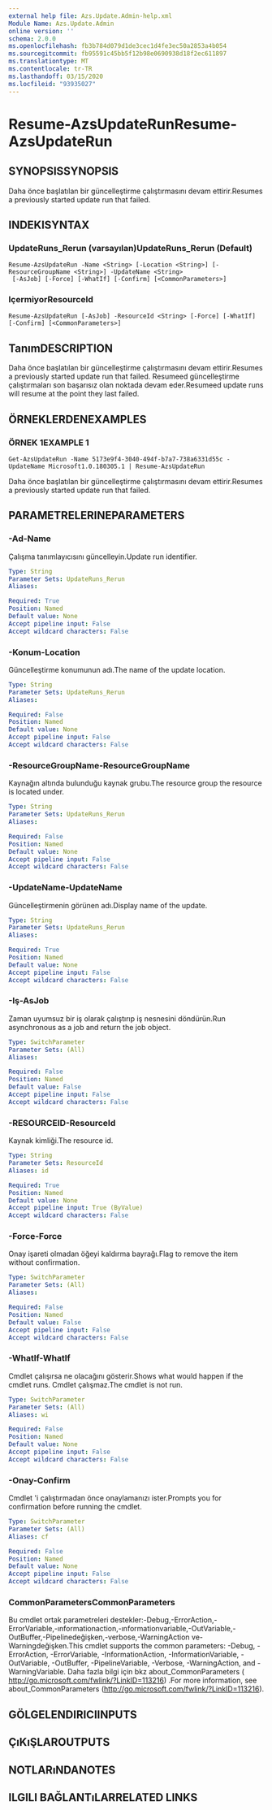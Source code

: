 ```yaml
---
external help file: Azs.Update.Admin-help.xml
Module Name: Azs.Update.Admin
online version: ''
schema: 2.0.0
ms.openlocfilehash: fb3b784d079d1de3cec1d4fe3ec50a2853a4b054
ms.sourcegitcommit: fb95591c45bb5f12b98e0690938d18f2ec611897
ms.translationtype: MT
ms.contentlocale: tr-TR
ms.lasthandoff: 03/15/2020
ms.locfileid: "93935027"
---
```

# <span data-ttu-id="120a1-101">Resume-AzsUpdateRun</span><span class="sxs-lookup"><span data-stu-id="120a1-101">Resume-AzsUpdateRun</span></span>

## <span data-ttu-id="120a1-102">SYNOPSIS</span><span class="sxs-lookup"><span data-stu-id="120a1-102">SYNOPSIS</span></span>
<span data-ttu-id="120a1-103">Daha önce başlatılan bir güncelleştirme çalıştırmasını devam ettirir.</span><span class="sxs-lookup"><span data-stu-id="120a1-103">Resumes a previously started update run that failed.</span></span>

## <span data-ttu-id="120a1-104">INDEKI</span><span class="sxs-lookup"><span data-stu-id="120a1-104">SYNTAX</span></span>

### <span data-ttu-id="120a1-105">UpdateRuns_Rerun (varsayılan)</span><span class="sxs-lookup"><span data-stu-id="120a1-105">UpdateRuns_Rerun (Default)</span></span>
```
Resume-AzsUpdateRun -Name <String> [-Location <String>] [-ResourceGroupName <String>] -UpdateName <String>
 [-AsJob] [-Force] [-WhatIf] [-Confirm] [<CommonParameters>]
```

### <span data-ttu-id="120a1-106">Içermiyor</span><span class="sxs-lookup"><span data-stu-id="120a1-106">ResourceId</span></span>
```
Resume-AzsUpdateRun [-AsJob] -ResourceId <String> [-Force] [-WhatIf] [-Confirm] [<CommonParameters>]
```

## <span data-ttu-id="120a1-107">Tanım</span><span class="sxs-lookup"><span data-stu-id="120a1-107">DESCRIPTION</span></span>
<span data-ttu-id="120a1-108">Daha önce başlatılan bir güncelleştirme çalıştırmasını devam ettirir.</span><span class="sxs-lookup"><span data-stu-id="120a1-108">Resumes a previously started update run that failed.</span></span> <span data-ttu-id="120a1-109">Resumeed güncelleştirme çalıştırmaları son başarısız olan noktada devam eder.</span><span class="sxs-lookup"><span data-stu-id="120a1-109">Resumeed update runs will resume at the point they last failed.</span></span>

## <span data-ttu-id="120a1-110">ÖRNEKLERDEN</span><span class="sxs-lookup"><span data-stu-id="120a1-110">EXAMPLES</span></span>

### <span data-ttu-id="120a1-111">ÖRNEK 1</span><span class="sxs-lookup"><span data-stu-id="120a1-111">EXAMPLE 1</span></span>
```
Get-AzsUpdateRun -Name 5173e9f4-3040-494f-b7a7-738a6331d55c -UpdateName Microsoft1.0.180305.1 | Resume-AzsUpdateRun
```

<span data-ttu-id="120a1-112">Daha önce başlatılan bir güncelleştirme çalıştırmasını devam ettirir.</span><span class="sxs-lookup"><span data-stu-id="120a1-112">Resumes a previously started update run that failed.</span></span>

## <span data-ttu-id="120a1-113">PARAMETRELERINE</span><span class="sxs-lookup"><span data-stu-id="120a1-113">PARAMETERS</span></span>

### <span data-ttu-id="120a1-114">-Ad</span><span class="sxs-lookup"><span data-stu-id="120a1-114">-Name</span></span>
<span data-ttu-id="120a1-115">Çalışma tanımlayıcısını güncelleyin.</span><span class="sxs-lookup"><span data-stu-id="120a1-115">Update run identifier.</span></span>

```yaml
Type: String
Parameter Sets: UpdateRuns_Rerun
Aliases:

Required: True
Position: Named
Default value: None
Accept pipeline input: False
Accept wildcard characters: False
```

### <span data-ttu-id="120a1-116">-Konum</span><span class="sxs-lookup"><span data-stu-id="120a1-116">-Location</span></span>
<span data-ttu-id="120a1-117">Güncelleştirme konumunun adı.</span><span class="sxs-lookup"><span data-stu-id="120a1-117">The name of the update location.</span></span>

```yaml
Type: String
Parameter Sets: UpdateRuns_Rerun
Aliases:

Required: False
Position: Named
Default value: None
Accept pipeline input: False
Accept wildcard characters: False
```

### <span data-ttu-id="120a1-118">-ResourceGroupName</span><span class="sxs-lookup"><span data-stu-id="120a1-118">-ResourceGroupName</span></span>
<span data-ttu-id="120a1-119">Kaynağın altında bulunduğu kaynak grubu.</span><span class="sxs-lookup"><span data-stu-id="120a1-119">The resource group the resource is located under.</span></span>

```yaml
Type: String
Parameter Sets: UpdateRuns_Rerun
Aliases:

Required: False
Position: Named
Default value: None
Accept pipeline input: False
Accept wildcard characters: False
```

### <span data-ttu-id="120a1-120">-UpdateName</span><span class="sxs-lookup"><span data-stu-id="120a1-120">-UpdateName</span></span>
<span data-ttu-id="120a1-121">Güncelleştirmenin görünen adı.</span><span class="sxs-lookup"><span data-stu-id="120a1-121">Display name of the update.</span></span>

```yaml
Type: String
Parameter Sets: UpdateRuns_Rerun
Aliases:

Required: True
Position: Named
Default value: None
Accept pipeline input: False
Accept wildcard characters: False
```

### <span data-ttu-id="120a1-122">-Iş</span><span class="sxs-lookup"><span data-stu-id="120a1-122">-AsJob</span></span>
<span data-ttu-id="120a1-123">Zaman uyumsuz bir iş olarak çalıştırıp iş nesnesini döndürün.</span><span class="sxs-lookup"><span data-stu-id="120a1-123">Run asynchronous as a job and return the job object.</span></span>

```yaml
Type: SwitchParameter
Parameter Sets: (All)
Aliases:

Required: False
Position: Named
Default value: False
Accept pipeline input: False
Accept wildcard characters: False
```

### <span data-ttu-id="120a1-124">-RESOURCEID</span><span class="sxs-lookup"><span data-stu-id="120a1-124">-ResourceId</span></span>
<span data-ttu-id="120a1-125">Kaynak kimliği.</span><span class="sxs-lookup"><span data-stu-id="120a1-125">The resource id.</span></span>

```yaml
Type: String
Parameter Sets: ResourceId
Aliases: id

Required: True
Position: Named
Default value: None
Accept pipeline input: True (ByValue)
Accept wildcard characters: False
```

### <span data-ttu-id="120a1-126">-Force</span><span class="sxs-lookup"><span data-stu-id="120a1-126">-Force</span></span>
<span data-ttu-id="120a1-127">Onay işareti olmadan öğeyi kaldırma bayrağı.</span><span class="sxs-lookup"><span data-stu-id="120a1-127">Flag to remove the item without confirmation.</span></span>

```yaml
Type: SwitchParameter
Parameter Sets: (All)
Aliases:

Required: False
Position: Named
Default value: False
Accept pipeline input: False
Accept wildcard characters: False
```

### <span data-ttu-id="120a1-128">-WhatIf</span><span class="sxs-lookup"><span data-stu-id="120a1-128">-WhatIf</span></span>
<span data-ttu-id="120a1-129">Cmdlet çalışırsa ne olacağını gösterir.</span><span class="sxs-lookup"><span data-stu-id="120a1-129">Shows what would happen if the cmdlet runs.</span></span>
<span data-ttu-id="120a1-130">Cmdlet çalışmaz.</span><span class="sxs-lookup"><span data-stu-id="120a1-130">The cmdlet is not run.</span></span>

```yaml
Type: SwitchParameter
Parameter Sets: (All)
Aliases: wi

Required: False
Position: Named
Default value: None
Accept pipeline input: False
Accept wildcard characters: False
```

### <span data-ttu-id="120a1-131">-Onay</span><span class="sxs-lookup"><span data-stu-id="120a1-131">-Confirm</span></span>
<span data-ttu-id="120a1-132">Cmdlet 'i çalıştırmadan önce onaylamanızı ister.</span><span class="sxs-lookup"><span data-stu-id="120a1-132">Prompts you for confirmation before running the cmdlet.</span></span>

```yaml
Type: SwitchParameter
Parameter Sets: (All)
Aliases: cf

Required: False
Position: Named
Default value: None
Accept pipeline input: False
Accept wildcard characters: False
```

### <span data-ttu-id="120a1-133">CommonParameters</span><span class="sxs-lookup"><span data-stu-id="120a1-133">CommonParameters</span></span>
<span data-ttu-id="120a1-134">Bu cmdlet ortak parametreleri destekler:-Debug,-ErrorAction,-ErrorVariable,-ınformationaction,-ınformationvariable,-OutVariable,-OutBuffer,-Pipelinedeğişken,-verbose,-WarningAction ve-Warningdeğişken.</span><span class="sxs-lookup"><span data-stu-id="120a1-134">This cmdlet supports the common parameters: -Debug, -ErrorAction, -ErrorVariable, -InformationAction, -InformationVariable, -OutVariable, -OutBuffer, -PipelineVariable, -Verbose, -WarningAction, and -WarningVariable.</span></span> <span data-ttu-id="120a1-135">Daha fazla bilgi için bkz about_CommonParameters ( http://go.microsoft.com/fwlink/?LinkID=113216) .</span><span class="sxs-lookup"><span data-stu-id="120a1-135">For more information, see about_CommonParameters (http://go.microsoft.com/fwlink/?LinkID=113216).</span></span>

## <span data-ttu-id="120a1-136">GÖLGELENDIRICI</span><span class="sxs-lookup"><span data-stu-id="120a1-136">INPUTS</span></span>

## <span data-ttu-id="120a1-137">ÇıKıŞLAR</span><span class="sxs-lookup"><span data-stu-id="120a1-137">OUTPUTS</span></span>

## <span data-ttu-id="120a1-138">NOTLARıNDA</span><span class="sxs-lookup"><span data-stu-id="120a1-138">NOTES</span></span>

## <span data-ttu-id="120a1-139">ILGILI BAĞLANTıLAR</span><span class="sxs-lookup"><span data-stu-id="120a1-139">RELATED LINKS</span></span>
